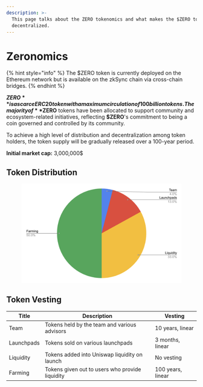 ```yaml
---
description: >-
  This page talks about the ZERO tokenomics and what makes the $ZERO token
  decentralized.
---
```


# Zeronomics

{% hint style="info" %}
The $ZERO token is currently deployed on the Ethereum network but is available on the zkSync chain via cross-chain bridges.
{% endhint %}

**$ZERO** is a scarce ERC20 token with a maximum circulation of 100 billion tokens. The majority of **$ZERO** tokens have been allocated to support community and ecosystem-related initiatives, reflecting **$ZERO**'s commitment to being a coin governed and controlled by its community.

To achieve a high level of distribution and decentralization among token holders, the token supply will be gradually released over a 100-year period.&#x20;

**Initial market cap:** 3,000,000$

## Token Distribution

<figure><img src="../.gitbook/assets/Screenshot 2023-07-19 at 8.06.15 PM.png" alt=""><figcaption></figcaption></figure>

## Token Vesting

| Title      | Description                                     | Vesting           |
| ---------- | ----------------------------------------------- | ----------------- |
| Team       | Tokens held by the team and various advisors    | 10 years, linear  |
| Launchpads | Tokens sold on various launchpads               | 3 months, linear  |
| Liquidity  | Tokens added into Uniswap liquidity on launch   | No vesting        |
| Farming    | Tokens given out to users who provide liquidity | 100 years, linear |


